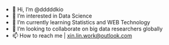- 👋 Hi, I’m @dddddkio
- 👀 I’m interested in Data Science
- 🌱 I’m currently learning Statistics and WEB Technology
- 💞️ I’m looking to collaborate on big data researchers globally
- 📫 How to reach me | xin.lin.work@outlook.com


